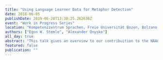 ```yaml
---
title: "Using Language Learner Data for Metaphor Detection"
date: 2018-06-05
publishDate: 2019-06-20T13:30:25.262638Z
event: "Work in Progress Series"
location: "Kompetenzzentrum Sprachen, Freie Universität Bozen, Bolzano, IT"
authors: ["Egon W. Stemle", "Alexander Onysko"]
all_day: true
abstract: "This talk gives an overview to our contribuition to the NAACL 2018 Workshop on Figurative Language Processing"
featured: false
publication: ""
---
```


